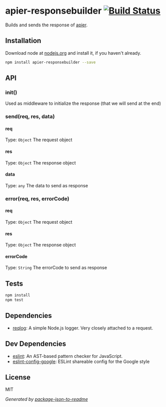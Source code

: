 # apier-responsebuilder [![Build Status](https://travis-ci.org/Knorcedger/apier-responsebuilder.png?branch=master)](https://travis-ci.org/Knorcedger/apier-responsebuilder)

Builds and sends the response of [apier](https://github.com/Knorcedger/apier).

## Installation

Download node at [nodejs.org](http://nodejs.org) and install it, if you haven't already.

```sh
npm install apier-responsebuilder --save
```

## API

### init()

Used as middleware to initialize the response (that we will send at the end)

### send(req, res, data)

#### req

Type: `Object` The request object

#### res

Type: `Object` The response object

#### data

Type: `any` The data to send as response

### error(req, res, errorCode)

#### req

Type: `Object` The request object

#### res

Type: `Object` The response object

#### errorCode

Type: `String` The errorCode to send as response

## Tests

```sh
npm install
npm test
```

## Dependencies

- [reqlog](https://github.com/Knorcedger/reqlog): A simple Node.js logger. Very closely attached to a request.

## Dev Dependencies

- [eslint](https://github.com/eslint/eslint): An AST-based pattern checker for JavaScript.
- [eslint-config-google](https://github.com/google/eslint-config-google): ESLint shareable config for the Google style


## License

MIT

_Generated by [package-json-to-readme](https://github.com/zeke/package-json-to-readme)_
